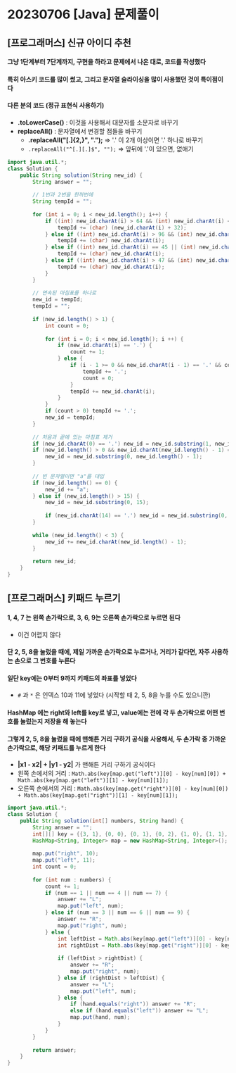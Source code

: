 # 20230706 [Java] 문제풀이 



## [프로그래머스] 신규 아이디 추천

#### 그냥 1단계부터 7단계까지, 구현을 하라고 문제에서 나온 대로, 코드를 작성했다



#### 특히 아스키 코드를 많이 썼고, 그리고 문자열 슬라이싱을 많이 사용했던 것이 특이점이다



#### 다른 분의 코드 (정규 표현식 사용하기)

- **.toLowerCase()** : 이것을 사용해서 대문자를 소문자로 바꾸기
- **replaceAll()** : 문자열에서 변경할 점들을 바꾸기
  - **.replaceAll("[.]{2,}", ".");**  =>  '.' 이 2개 이상이면 '.' 하나로 바꾸기
  - `.replaceAll("^[.][.]$", "");`  =>   앞뒤에 '.'이 있으면, 없애기



```java
import java.util.*;
class Solution {
    public String solution(String new_id) {
        String answer = "";
        
        // 1번과 2번을 한꺼번에
        String tempId = "";
        
        for (int i = 0; i < new_id.length(); i++) {
            if ((int) new_id.charAt(i) > 64 && (int) new_id.charAt(i) < 91 ) {
                tempId += (char) (new_id.charAt(i) + 32);
            } else if ((int) new_id.charAt(i) > 96 && (int) new_id.charAt(i) < 123) {
                tempId += (char) new_id.charAt(i);
            } else if ((int) new_id.charAt(i) == 45 || (int) new_id.charAt(i) == 46 || (int) new_id.charAt(i) == 95) {
                tempId += (char) new_id.charAt(i);
            } else if ((int) new_id.charAt(i) > 47 && (int) new_id.charAt(i) < 58) {
                tempId += (char) new_id.charAt(i);
            }
        } 
        
        // 연속된 마침표를 하나로
        new_id = tempId;
        tempId = "";
        
        if (new_id.length() > 1) {
            int count = 0;
            
            for (int i = 0; i < new_id.length(); i ++) {
                if (new_id.charAt(i) == '.') {
                    count += 1;
                } else {
                    if (i - 1 >= 0 && new_id.charAt(i - 1) == '.' && count > 0) {
                        tempId += '.';
                        count = 0;
                    }
                    tempId += new_id.charAt(i);
                }
            }
            if (count > 0) tempId += '.';
            new_id = tempId;
        }
        
        // 처음과 끝에 있는 마침표 제거
        if (new_id.charAt(0) == '.') new_id = new_id.substring(1, new_id.length());
        if (new_id.length() > 0 && new_id.charAt(new_id.length() - 1) == '.') {
            new_id = new_id.substring(0, new_id.length() - 1);
        }
        
        // 빈 문자열이면 "a"를 대입
        if (new_id.length() == 0) {
            new_id += "a";
        } else if (new_id.length() > 15) {
            new_id = new_id.substring(0, 15);
            
            if (new_id.charAt(14) == '.') new_id = new_id.substring(0, 14);
        }
        
        while (new_id.length() < 3) {
            new_id += new_id.charAt(new_id.length() - 1);
        }
        
        return new_id;
    }
}
```





## [프로그래머스] 키패드 누르기

#### 1, 4, 7 는 왼쪽 손가락으로, 3, 6, 9는 오른쪽 손가락으로 누르면 된다

- 이건 어렵지 않다



#### 단 2, 5, 8을 눌렀을 때에, 제일 가까운 손가락으로 누르거나, 거리가 같다면, 자주 사용하는 손으로 그 번호를 누른다



#### 일단 key에는 0부터 9까지 키패드의 좌표를 넣었다

- `#` 과 `*` 은 인덱스 10과 11에 넣었다 (시작할 때 2, 5, 8을 누를 수도 있으니깐)



#### HashMap 에는 right와 left를 key로 넣고, value에는 전에 각 두 손가락으로 어떤 번호를 눌렀는지 저장을 해 놓는다



#### 그렇게 2, 5, 8을 눌렀을 때에 맨해튼 거리 구하기 공식을 사용해서, 두 손가락 중 가까운 손가락으로, 해당 키패드를 누르게 한다

- **|x1 - x2| + |y1 - y2|** 가 맨해튼 거리 구하기 공식이다
- 왼쪽 손에서의 거리 : `Math.abs(key[map.get("left")][0] - key[num][0]) + Math.abs(key[map.get("left")][1] - key[num][1]);`
- 오른쪽 손에서의 거리 : `Math.abs(key[map.get("right")][0] - key[num][0]) + Math.abs(key[map.get("right")][1] - key[num][1]);`



```java
import java.util.*;
class Solution {
    public String solution(int[] numbers, String hand) {
        String answer = "";
        int[][] key = {{3, 1}, {0, 0}, {0, 1}, {0, 2}, {1, 0}, {1, 1}, {1, 2}, {2, 0}, {2, 1}, {2, 2}, {3, 0}, {3, 2}};
        HashMap<String, Integer> map = new HashMap<String, Integer>();
        
        map.put("right", 10);
        map.put("left", 11);
        int count = 0;
        
        for (int num : numbers) {
            count += 1;
            if (num == 1 || num == 4 || num == 7) {
                answer += "L";
                map.put("left", num);
            } else if (num == 3 || num == 6 || num == 9) {
                answer += "R";
                map.put("right", num);
            } else {
                int leftDist = Math.abs(key[map.get("left")][0] - key[num][0]) + Math.abs(key[map.get("left")][1] - key[num][1]);
                int rightDist = Math.abs(key[map.get("right")][0] - key[num][0]) + Math.abs(key[map.get("right")][1] - key[num][1]);
                
                if (leftDist > rightDist) {
                    answer += "R";
                    map.put("right", num);
                } else if (rightDist > leftDist) {
                    answer += "L";
                    map.put("left", num);
                } else {
                    if (hand.equals("right")) answer += "R";
                    else if (hand.equals("left")) answer += "L";
                    map.put(hand, num);
                }
            }
        }
        
        return answer;
    }
}
```

